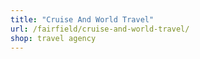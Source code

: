 ```yaml
---
title: "Cruise And World Travel"
url: /fairfield/cruise-and-world-travel/
shop: travel agency
---
```

